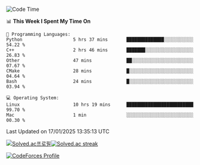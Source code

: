 
<!--START_SECTION:waka-->
![Code Time](http://img.shields.io/badge/Code%20Time-3%2C727%20hrs%2058%20mins-blue)

📊 **This Week I Spent My Time On** 

```text
💬 Programming Languages: 
Python                   5 hrs 37 mins       ██████████████░░░░░░░░░░░   54.22 % 
C++                      2 hrs 46 mins       ███████░░░░░░░░░░░░░░░░░░   26.83 % 
Other                    47 mins             ██░░░░░░░░░░░░░░░░░░░░░░░   07.67 % 
CMake                    28 mins             █░░░░░░░░░░░░░░░░░░░░░░░░   04.64 % 
Bash                     24 mins             █░░░░░░░░░░░░░░░░░░░░░░░░   03.94 % 

💻 Operating System: 
Linux                    10 hrs 19 mins      █████████████████████████   99.70 % 
Mac                      1 min               ░░░░░░░░░░░░░░░░░░░░░░░░░   00.30 % 
```


 Last Updated on 17/01/2025 13:35:13 UTC
<!--END_SECTION:waka-->


[![Solved.ac프로필](http://mazassumnida.wtf/api/generate_badge?boj=hckim96)](https://solved.ac/hckim96)[![Solved.ac streak](http://mazandi.herokuapp.com/api?handle=hckim96&theme=dark)](https://solved.ac/hckim96)


[![CodeForces Profile](https://cf.leed.at?id=hckim96)](https://codeforces.com/profile/hckim96)

